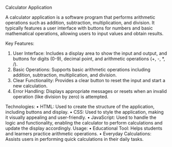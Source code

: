 Calculator Application

A calculator application is a software program that performs arithmetic operations such as addition, subtraction, multiplication, and division. It typically features a user interface with buttons for numbers and basic mathematical operations, allowing users to input values and obtain results.

Key Features:
1.	User Interface: Includes a display area to show the input and output, and buttons for digits (0-9), decimal point, and arithmetic operations (+, -, *, /).
2.	Basic Operations: Supports basic arithmetic operations including addition, subtraction, multiplication, and division.
3.	Clear Functionality: Provides a clear button to reset the input and start a new calculation.
4.	Error Handling: Displays appropriate messages or resets when an invalid operation (like division by zero) is attempted.

Technologies:
•	HTML: Used to create the structure of the application, including buttons and display.
•	CSS: Used to style the application, making it visually appealing and user-friendly.
•	JavaScript: Used to handle the logic and functionality, enabling the calculator to perform calculations and update the display accordingly.
Usage:
•	Educational Tool: Helps students and learners practice arithmetic operations.
•	Everyday Calculations: Assists users in performing quick calculations in their daily tasks.


